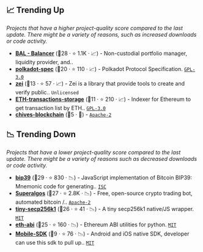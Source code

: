 ## 📈 Trending Up

_Projects that have a higher project-quality score compared to the last update. There might be a variety of reasons, such as increased downloads or code activity._

- <b><a href="https://github.com/balancer-labs">BAL - Balancer</a></b> (🥉28 ·  ⭐ 1.1K · 📈) - Non-custodial portfolio manager, liquidity provider, and.. <code><img src="https://git.io/J9cO9" style="display:inline;" width="13" height="13"></code>
- <b><a href="https://github.com/w3f/polkadot-spec">polkadot-spec</a></b> (🥈20 ·  ⭐ 110 · 📈) - Polkadot Protocol Specification. <code><a href="http://bit.ly/2M0xdwT">GPL-3.0</a></code>
- <b><a href="https://github.com/FindoraNetwork/zei">zei</a></b> (🥉13 ·  ⭐ 57 · 📈) - Zei is a library that provide tools to create and verify public.. <code>Unlicensed</code>
- <b><a href="https://github.com/Adamant-im/ETH-transactions-storage">ETH-transactions-storage</a></b> (🥉11 ·  ⭐ 210 · 📈) - Indexer for Ethereum to get transaction list by ETH.. <code><a href="http://bit.ly/2M0xdwT">GPL-3.0</a></code>
- <b><a href="https://github.com/HiveProject2021/chives-blockchain">chives-blockchain</a></b> (🥉5 · 🐣) -  <code><a href="http://bit.ly/3nYMfla">Apache-2</a></code>

## 📉 Trending Down

_Projects that have a lower project-quality score compared to the last update. There might be a variety of reasons such as decreased downloads or code activity._

- <b><a href="https://github.com/bitcoinjs/bip39">bip39</a></b> (🥇29 ·  ⭐ 830 · 📉) - JavaScript implementation of Bitcoin BIP39: Mnemonic code for generating.. <code><a href="http://bit.ly/3hkKRql">ISC</a></code>
- <b><a href="https://github.com/Superalgos/Superalgos">Superalgos</a></b> (🥇27 ·  ⭐ 2.8K · 📉) - Free, open-source crypto trading bot, automated bitcoin /.. <code><a href="http://bit.ly/3nYMfla">Apache-2</a></code>
- <b><a href="https://github.com/bitcoinjs/tiny-secp256k1">tiny-secp256k1</a></b> (🥇26 ·  ⭐ 41 · 📉) - A tiny secp256k1 native/JS wrapper. <code><a href="http://bit.ly/34MBwT8">MIT</a></code>
- <b><a href="https://github.com/ethereum/eth-abi">eth-abi</a></b> (🥇25 ·  ⭐ 160 · 📉) - Ethereum ABI utilities for python. <code><a href="http://bit.ly/34MBwT8">MIT</a></code>
- <b><a href="https://github.com/TP-Lab/Mobile-SDK">Mobile-SDK</a></b> (🥉9 ·  ⭐ 76 · 📉) - Android and iOS native SDK, developer can use this sdk to pull up.. <code><a href="http://bit.ly/34MBwT8">MIT</a></code>

